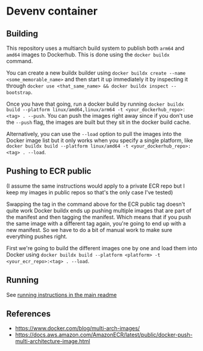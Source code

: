 # Devenv container

## Building

This repository uses a multiarch build system to publish both `arm64` and `amd64` images to Dockerhub. This is done using the `docker buildx` command.

You can create a new buildx builder using `docker buildx create --name <some_memorable_name>` and then start it up immediately it by inspecting it through `docker use <that_same_name> && docker buildx inspect --bootstrap`.

Once you have that going, run a docker build by running `docker buildx build --platform linux/amd64,linux/arm64 -t <your_dockerhub_repo>:<tag> . --push`. You can push the images right away since if you don't use the `--push` flag, the images are built but they sit in the docker build cache.

Alternatively, you can use the `--load` option to pull the images into the Docker image list but it only works when you specify a single platform, like `docker buildx build --platform linux/amd64 -t <your_dockerhub_repo>:<tag> . --load`.

## Pushing to ECR public

(I assume the same instructions would apply to a private ECR repo but I keep my images in public repos so that's the only case I've tested)

Swapping the tag in the command above for the ECR public tag doesn't quite work Docker buildx ends up pushing multiple images that are part of the manifest and then tagging the manifest. Which means that if you push the same image with a different tag again, you're going to end up with a new manifest. So we have to do a bit of manual work to make sure everything pushes right.

First we're going to build the different images one by one and load them into Docker using `docker buildx build --platform <platform> -t <your_ecr_repo>:<tag> . --load`.

## Running

See [running instructions in the main readme](../README.md#cool-how-do-i-run-it)

## References

- https://www.docker.com/blog/multi-arch-images/
- https://docs.aws.amazon.com/AmazonECR/latest/public/docker-push-multi-architecture-image.html
